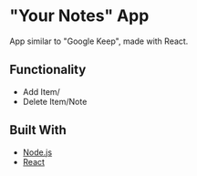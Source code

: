 # "Your Notes" App
App similar to "Google Keep", made with React.

## Functionality
* Add Item/
* Delete Item/Note

## Built With
* [Node.js](https://nodejs.org/en/about/)
* [React](https://reactjs.org/)

